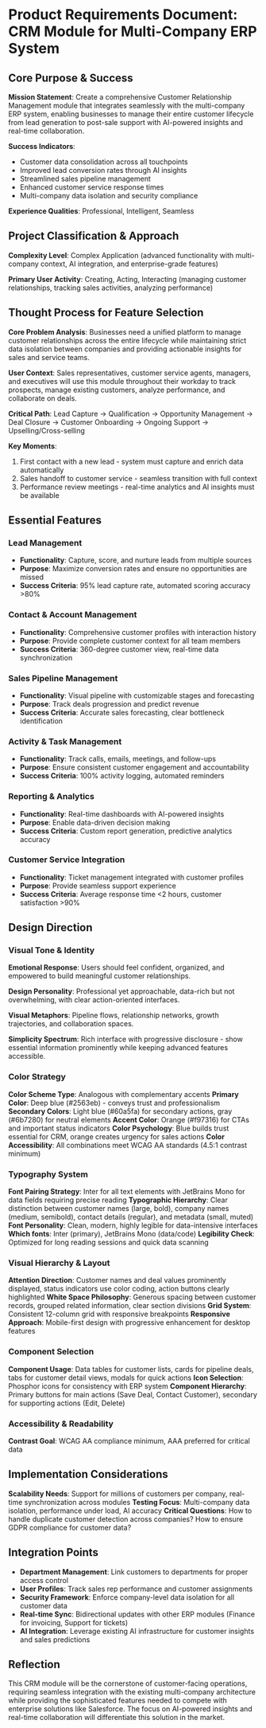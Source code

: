 # Product Requirements Document: CRM Module for Multi-Company ERP System

## Core Purpose & Success

**Mission Statement**: Create a comprehensive Customer Relationship Management module that integrates seamlessly with the multi-company ERP system, enabling businesses to manage their entire customer lifecycle from lead generation to post-sale support with AI-powered insights and real-time collaboration.

**Success Indicators**:
- Customer data consolidation across all touchpoints
- Improved lead conversion rates through AI insights
- Streamlined sales pipeline management
- Enhanced customer service response times
- Multi-company data isolation and security compliance

**Experience Qualities**: Professional, Intelligent, Seamless

## Project Classification & Approach

**Complexity Level**: Complex Application (advanced functionality with multi-company context, AI integration, and enterprise-grade features)

**Primary User Activity**: Creating, Acting, Interacting (managing customer relationships, tracking sales activities, analyzing performance)

## Thought Process for Feature Selection

**Core Problem Analysis**: Businesses need a unified platform to manage customer relationships across the entire lifecycle while maintaining strict data isolation between companies and providing actionable insights for sales and service teams.

**User Context**: Sales representatives, customer service agents, managers, and executives will use this module throughout their workday to track prospects, manage existing customers, analyze performance, and collaborate on deals.

**Critical Path**: Lead Capture → Qualification → Opportunity Management → Deal Closure → Customer Onboarding → Ongoing Support → Upselling/Cross-selling

**Key Moments**:
1. First contact with a new lead - system must capture and enrich data automatically
2. Sales handoff to customer service - seamless transition with full context
3. Performance review meetings - real-time analytics and AI insights must be available

## Essential Features

### Lead Management
- **Functionality**: Capture, score, and nurture leads from multiple sources
- **Purpose**: Maximize conversion rates and ensure no opportunities are missed
- **Success Criteria**: 95% lead capture rate, automated scoring accuracy >80%

### Contact & Account Management
- **Functionality**: Comprehensive customer profiles with interaction history
- **Purpose**: Provide complete customer context for all team members
- **Success Criteria**: 360-degree customer view, real-time data synchronization

### Sales Pipeline Management
- **Functionality**: Visual pipeline with customizable stages and forecasting
- **Purpose**: Track deals progression and predict revenue
- **Success Criteria**: Accurate sales forecasting, clear bottleneck identification

### Activity & Task Management
- **Functionality**: Track calls, emails, meetings, and follow-ups
- **Purpose**: Ensure consistent customer engagement and accountability
- **Success Criteria**: 100% activity logging, automated reminders

### Reporting & Analytics
- **Functionality**: Real-time dashboards with AI-powered insights
- **Purpose**: Enable data-driven decision making
- **Success Criteria**: Custom report generation, predictive analytics accuracy

### Customer Service Integration
- **Functionality**: Ticket management integrated with customer profiles
- **Purpose**: Provide seamless support experience
- **Success Criteria**: Average response time <2 hours, customer satisfaction >90%

## Design Direction

### Visual Tone & Identity
**Emotional Response**: Users should feel confident, organized, and empowered to build meaningful customer relationships.

**Design Personality**: Professional yet approachable, data-rich but not overwhelming, with clear action-oriented interfaces.

**Visual Metaphors**: Pipeline flows, relationship networks, growth trajectories, and collaboration spaces.

**Simplicity Spectrum**: Rich interface with progressive disclosure - show essential information prominently while keeping advanced features accessible.

### Color Strategy
**Color Scheme Type**: Analogous with complementary accents
**Primary Color**: Deep blue (#2563eb) - conveys trust and professionalism
**Secondary Colors**: Light blue (#60a5fa) for secondary actions, gray (#6b7280) for neutral elements
**Accent Color**: Orange (#f97316) for CTAs and important status indicators
**Color Psychology**: Blue builds trust essential for CRM, orange creates urgency for sales actions
**Color Accessibility**: All combinations meet WCAG AA standards (4.5:1 contrast minimum)

### Typography System
**Font Pairing Strategy**: Inter for all text elements with JetBrains Mono for data fields requiring precise reading
**Typographic Hierarchy**: Clear distinction between customer names (large, bold), company names (medium, semibold), contact details (regular), and metadata (small, muted)
**Font Personality**: Clean, modern, highly legible for data-intensive interfaces
**Which fonts**: Inter (primary), JetBrains Mono (data/code)
**Legibility Check**: Optimized for long reading sessions and quick data scanning

### Visual Hierarchy & Layout
**Attention Direction**: Customer names and deal values prominently displayed, status indicators use color coding, action buttons clearly highlighted
**White Space Philosophy**: Generous spacing between customer records, grouped related information, clear section divisions
**Grid System**: Consistent 12-column grid with responsive breakpoints
**Responsive Approach**: Mobile-first design with progressive enhancement for desktop features

### Component Selection
**Component Usage**: Data tables for customer lists, cards for pipeline deals, tabs for customer detail views, modals for quick actions
**Icon Selection**: Phosphor icons for consistency with ERP system
**Component Hierarchy**: Primary buttons for main actions (Save Deal, Contact Customer), secondary for supporting actions (Edit, Delete)

### Accessibility & Readability
**Contrast Goal**: WCAG AA compliance minimum, AAA preferred for critical data

## Implementation Considerations

**Scalability Needs**: Support for millions of customers per company, real-time synchronization across modules
**Testing Focus**: Multi-company data isolation, performance under load, AI accuracy
**Critical Questions**: How to handle duplicate customer detection across companies? How to ensure GDPR compliance for customer data?

## Integration Points

- **Department Management**: Link customers to departments for proper access control
- **User Profiles**: Track sales rep performance and customer assignments
- **Security Framework**: Enforce company-level data isolation for all customer data
- **Real-time Sync**: Bidirectional updates with other ERP modules (Finance for invoicing, Support for tickets)
- **AI Integration**: Leverage existing AI infrastructure for customer insights and sales predictions

## Reflection

This CRM module will be the cornerstone of customer-facing operations, requiring seamless integration with the existing multi-company architecture while providing the sophisticated features needed to compete with enterprise solutions like Salesforce. The focus on AI-powered insights and real-time collaboration will differentiate this solution in the market.